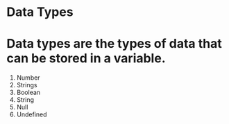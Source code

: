 # Data Types

# Data types are the types of data that can be stored in a variable.

1. Number
2. Strings
3. Boolean
4. String
5. Null
6. Undefined
